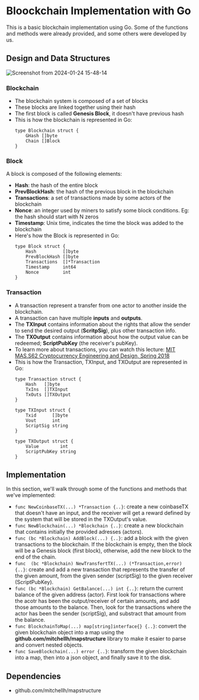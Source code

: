 # Bloockchain Implementation with Go
This is a basic blockchain implementation using Go. Some of the functions and methods were already provided, and some others were developed by us.

## Design and Data Structures
![Screenshot from 2024-01-24 15-48-14](https://github.com/waterflow80/Blockchain-with-Go/assets/82417779/c37d38f4-c02b-40ae-b0f3-8abeae566b7b)
### Blockchain
- The blockchain system is composed of a set of blocks
- These blocks are linked together using their hash
- The first block is called **Genesis Block**, it doesn't have previous hash
- This is how the blockchain is represented in Go:
  ```golang
  type Blockchain struct {
	  GHash []byte 
	  Chain []Block
  }
  ```
### Block
A block is composed of the following elements:
- **Hash**: the hash of the entire block
- **PrevBlockHash**: the hash of the previous block in the blockchain
- **Transactions**: a set of transactions made by some actors of the blockchain
- **Nonce**: an integer used by miners to satisfy some block conditions. Eg: the hash should start with N zeros
- **Timestamp**: Unix time, indicates the time the block was added to the blockchain
- Here's how the Block is represented in Go:
  ```golang
  type Block struct {
	  Hash          []byte
	  PrevBlockHash []byte
	  Transactions  []*Transaction
	  Timestamp     int64
	  Nonce         int
  }
  ```
### Transaction
- A transaction represent a transfer from one actor to another inside the blockchain.
- A transaction can have multiple **inputs** and **outputs**.
- The **TXInput** contains information about the rights that allow the sender to send the desired output (**ScritpSig**), plus other transaction info.
- The **TXOutput** contains information about how the output value can be redeemed; **ScriptPubKey** (the receiver's pubKey).
- To learn more about transactions, you can watch this lecture: [MIT MAS.S62 Cryptocurrency Engineering and Design, Spring 2018](https://www.youtube.com/watch?v=VT2o4KCEbes&list=PLUl4u3cNGP61KHzhg3JIJdK08JLSlcLId&index=4)
- This is how the Transaction, TXInput, and TXOutput are represented in Go:
  ```golang
  type Transaction struct {
	  Hash   []byte
	  TxIns  []TXInput
	  TxOuts []TXOutput
  }
  ```
  ```golang
  type TXInput struct {
	  Txid      []byte
	  Vout      int
 	  ScriptSig string
  }
  ```
  ```golang
  type TXOutput struct {
	  Value        int
	  ScriptPubKey string
  }
  ```
## Implementation
In this section, we'll walk through some of the functions and methods that we've implemented:
- `func NewCoinbaseTX(...) *Transaction {..}`: create a new coinbaseTX that doesn't have an input, and the receiver will get a reward defined by the system that will be stored in the TXOutput's value.
- `func NewBlockchain(...) *Blockchain {..}`: create a new blockchain that contains initially the provided adresses (actors).
- `func (bc *Blockchain) AddBlock(...) {..}`: add a block with the given transactions to the blockchain. If the blockchain is empty, then the block will be a Genesis block (first block), otherwise, add the new block to the end of the chain.
- `func  (bc *Blockchain) NewTransfertTX(...) (*Transaction,error) {..}`: create and add a new transaction that represents the transfer of the given amount, from the given sender (scriptSig) to the given receiver (ScriptPubKey).
- `func (bc *Blockchain) GetBalance(...) int {..}`: return the current balance of the given address (actor). First look for transactions where the acotr has been the output/receiver of certain amounts, and add those amounts to the balance. Then, look for the transactions where the actor has been the sender (scriptSig), and substract that amount from the balance.
- `func BlockchainToMap(...) map[string]interface{} {..}`: convert the given blockchain object into a map using the **github.com/mitchellh/mapstructure** library to make it esaier to parse and convert nested objects.
- `func SaveBlockchain(...) error {..}`: transform the given blockchain into a map, then into a json object, and finally save it to the disk.
## Dependencies
- github.com/mitchellh/mapstructure
